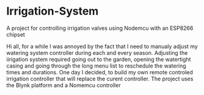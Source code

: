 # Irrigation-System
A project for controlling irrigation valves using Nodemcu with an ESP8266 chipset

Hi all, for a while I was annoyed by the fact that I need to manualy adjust my watering system controller during each and every season. Adjusting the iirigation system required going out to the garden, opening the watertight casing and going through the long menu list to reschedule the watering times and durations. One day I decided, to build my own remote controled irrigation controller that will replace the curent controller.
The project uses the Blynk platform and a Nomemcu controller
